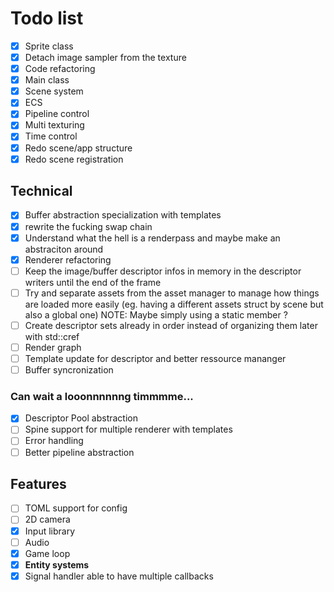 # Todo list

- [x] Sprite class
- [x] Detach image sampler from the texture
- [x] Code refactoring
- [x] Main class
- [x] Scene system
- [x] ECS
- [x] Pipeline control
- [x] Multi texturing
- [x] Time control
- [x] Redo scene/app structure
- [x] Redo scene registration

## Technical
- [x] Buffer abstraction specialization with templates
- [x] rewrite the fucking swap chain
- [x] Understand what the hell is a renderpass and maybe make an abstraciton around
- [x] Renderer refactoring
- [ ] Keep the image/buffer descriptor infos in memory in the descriptor writers until the end of the frame
- [ ] Try and separate assets from the asset manager to manage how things are loaded more easily (eg. having a different assets struct by scene but also a global one) NOTE: Maybe simply using a static member ?
- [ ] Create descriptor sets already in order instead of organizing them later with std::cref
- [ ] Render graph
- [ ] Template update for descriptor and better ressource mananger
- [ ] Buffer syncronization

### Can wait a looonnnnnng timmmme...
- [x] Descriptor Pool abstraction
- [ ] Spine support for multiple renderer with templates
- [ ] Error handling
- [ ] Better pipeline abstraction

## Features
- [ ] TOML support for config
- [ ] 2D camera
- [x] Input library
- [ ] Audio
- [x] Game loop
- [x] **Entity systems**
- [X] Signal handler able to have multiple callbacks
